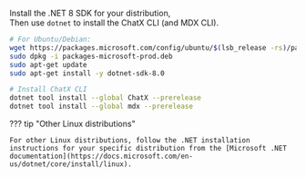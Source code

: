 Install the .NET 8 SDK for your distribution,  
Then use `dotnet` to install the ChatX CLI (and MDX CLI).

```bash
# For Ubuntu/Debian:
wget https://packages.microsoft.com/config/ubuntu/$(lsb_release -rs)/packages-microsoft-prod.deb -O packages-microsoft-prod.deb
sudo dpkg -i packages-microsoft-prod.deb
sudo apt-get update
sudo apt-get install -y dotnet-sdk-8.0

# Install ChatX CLI
dotnet tool install --global ChatX --prerelease
dotnet tool install --global mdx --prerelease
```

??? tip "Other Linux distributions"

    For other Linux distributions, follow the .NET installation instructions for your specific distribution from the [Microsoft .NET documentation](https://docs.microsoft.com/en-us/dotnet/core/install/linux).

